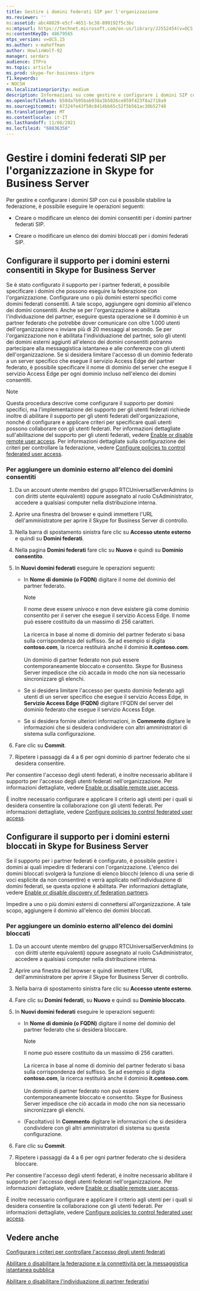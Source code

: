 ```yaml
---
title: Gestire i domini federati SIP per l'organizzazione
ms.reviewer: ''
ms:assetid: abc48829-e5cf-4651-bc38-899192f5c3bc
ms:mtpsurl: https://technet.microsoft.com/en-us/library/JJ552454(v=OCS.15)
ms:contentKeyID: 48679565
mtps_version: v=OCS.15
ms.author: v-mahoffman
author: HowlinWolf-92
manager: serdars
audience: ITPro
ms.topic: article
ms.prod: skype-for-business-itpro
f1.keywords:
- NOCSH
ms.localizationpriority: medium
description: Informazioni su come gestire e configurare i domini SIP con cui è possibile eseguire la federazione,
ms.openlocfilehash: b50da7b95bab938a3b5026ce859f423f8a2718a9
ms.sourcegitcommit: 67324fe43f50c8414bb65c52f5b561ac30b52748
ms.translationtype: MT
ms.contentlocale: it-IT
ms.lasthandoff: 11/08/2021
ms.locfileid: "60836358"
---
```

# <a name="manage-sip-federated-domains-for-your-organization-in-skype-for-business-server"></a>Gestire i domini federati SIP per l'organizzazione in Skype for Business Server


Per gestire e configurare i domini SIP con cui è possibile stabilire la federazione, è possibile eseguire le operazioni seguenti:

  - Creare o modificare un elenco dei domini consentiti per i domini partner federati SIP.

  - Creare o modificare un elenco dei domini bloccati per i domini federati SIP.

## <a name="configure-support-for-allowed-external-domains-in-skype-for-business-server"></a>Configurare il supporto per i domini esterni consentiti in Skype for Business Server

Se è stato configurato il supporto per i partner federati, è possibile specificare i domini che possono eseguire la federazione con l'organizzazione. Configurare uno o più domini esterni specifici come domini federati consentiti. A tale scopo, aggiungere ogni dominio all'elenco dei domini consentiti. Anche se per l'organizzazione è abilitata l'individuazione del partner, eseguire questa operazione se il dominio è un partner federato che potrebbe dover comunicare con oltre 1.000 utenti dell'organizzazione o inviare più di 20 messaggi al secondo. Se per l'organizzazione non è abilitata l'individuazione del partner, solo gli utenti dei domini esterni aggiunti all'elenco dei domini consentiti potranno partecipare alla messaggistica istantanea e alle conferenze con gli utenti dell'organizzazione. Se si desidera limitare l'accesso di un dominio federato a un server specifico che esegue il servizio Access Edge del partner federato, è possibile specificare il nome di dominio del server che esegue il servizio Access Edge per ogni dominio incluso nell'elenco dei domini consentiti.

> [!NOTE]  
> Questa procedura descrive come configurare il supporto per domini specifici, ma l'implementazione del supporto per gli utenti federati richiede inoltre di abilitare il supporto per gli utenti federati dell'organizzazione, nonché di configurare e applicare criteri per specificare quali utenti possono collaborare con gli utenti federati. Per informazioni dettagliate sull'abilitazione del supporto per gli utenti federati, vedere [Enable or disable remote user access](../access-edge/enable-or-disable-remote-user-access.md). Per informazioni dettagliate sulla configurazione dei criteri per controllare la federazione, vedere [Configure policies to control federated user access](../external-access-policies/configure-policies-to-control-federated-user-access.md).

### <a name="to-add-an-external-domain-to-the-list-of-allowed-domains"></a>Per aggiungere un dominio esterno all'elenco dei domini consentiti

1.  Da un account utente membro del gruppo RTCUniversalServerAdmins (o con diritti utente equivalenti) oppure assegnato al ruolo CsAdministrator, accedere a qualsiasi computer nella distribuzione interna.
2.  Aprire una finestra del browser e quindi immettere l'URL dell'amministratore per aprire il Skype for Business Server di controllo. 
3.  Nella barra di spostamento sinistra fare clic su **Accesso utente esterno** e quindi su **Domini federati**.
4.  Nella pagina **Domini federati** fare clic su **Nuovo** e quindi su **Dominio consentito**.
5.  In **Nuovi domini federati** eseguire le operazioni seguenti:
    
      - In **Nome di dominio (o FQDN)** digitare il nome del dominio del partner federato.       

        > [!NOTE]  
        > Il nome deve essere univoco e non deve esistere già come dominio consentito per il server che esegue il servizio Access Edge. Il nome può essere costituito da un massimo di 256 caratteri.<BR><br>La ricerca in base al nome di dominio del partner federato si basa sulla corrispondenza del suffisso. Se ad esempio si digita **contoso.com**, la ricerca restituirà anche il dominio **it.contoso.com**.<BR><br>Un dominio di partner federato non può essere contemporaneamente bloccato e consentito. Skype for Business Server impedisce che ciò accada in modo che non sia necessario sincronizzare gli elenchi.
    
      - Se si desidera limitare l'accesso per questo dominio federato agli utenti di un server specifico che esegue il servizio Access Edge, in **Servizio Access Edge (FQDN)** digitare l'FQDN del server del dominio federato che esegue il servizio Access Edge.    
      - Se si desidera fornire ulteriori informazioni, in **Commento** digitare le informazioni che si desidera condividere con altri amministratori di sistema sulla configurazione.

6.  Fare clic su **Commit**.
7.  Ripetere i passaggi da 4 a 6 per ogni dominio di partner federato che si desidera consentire.

Per consentire l'accesso degli utenti federati, è inoltre necessario abilitare il supporto per l'accesso degli utenti federati nell'organizzazione. Per informazioni dettagliate, vedere [Enable or disable remote user access](../access-edge/enable-or-disable-remote-user-access.md).

È inoltre necessario configurare e applicare il criterio agli utenti per i quali si desidera consentire la collaborazione con gli utenti federati. Per informazioni dettagliate, vedere [Configure policies to control federated user access](../external-access-policies/configure-policies-to-control-federated-user-access.md).

## <a name="configure-support-for-blocked-external-domains-in-skype-for-business-server"></a>Configurare il supporto per i domini esterni bloccati in Skype for Business Server 

Se il supporto per i partner federati è configurato, è possibile gestire i domini ai quali impedire di federarsi con l'organizzazione. L'elenco dei domini bloccati svolgerà la funzione di elenco blocchi (elenco di una serie di voci esplicite da non consentire) e verrà applicato nell'individuazione di domini federati, se questa opzione è abilitata. Per informazioni dettagliate, vedere [Enable or disable discovery of federation partners](../access-edge/enable-or-disable-discovery-of-federation-partners.md).

Impedire a uno o più domini esterni di connettersi all'organizzazione. A tale scopo, aggiungere il dominio all'elenco dei domini bloccati.


### <a name="to-add-an-external-domain-to-the-list-of-blocked-domains"></a>Per aggiungere un dominio esterno all'elenco dei domini bloccati

1.  Da un account utente membro del gruppo RTCUniversalServerAdmins (o con diritti utente equivalenti) oppure assegnato al ruolo CsAdministrator, accedere a qualsiasi computer nella distribuzione interna.
2.  Aprire una finestra del browser e quindi immettere l'URL dell'amministratore per aprire il Skype for Business Server di controllo. 
3.  Nella barra di spostamento sinistra fare clic su **Accesso utente esterno**.
4.  Fare clic su **Domini federati**, su **Nuovo** e quindi su **Dominio bloccato**.
5.  In **Nuovi domini federati** eseguire le operazioni seguenti:
    
      - In **Nome di dominio (o FQDN)** digitare il nome del dominio del partner federato che si desidera bloccare.

        > [!NOTE]  
        > Il nome può essere costituito da un massimo di 256 caratteri.<BR><br>La ricerca in base al nome di dominio del partner federato si basa sulla corrispondenza del suffisso. Se ad esempio si digita **contoso.com**, la ricerca restituirà anche il dominio **it.contoso.com**.<BR><br>Un dominio di partner federato non può essere contemporaneamente bloccato e consentito. Skype for Business Server impedisce che ciò accada in modo che non sia necessario sincronizzare gli elenchi.
   
      - (Facoltativo) In **Commento** digitare le informazioni che si desidera condividere con gli altri amministratori di sistema su questa configurazione.

6.  Fare clic su **Commit**.
7.  Ripetere i passaggi da 4 a 6 per ogni partner federato che si desidera bloccare.

Per consentire l'accesso degli utenti federati, è inoltre necessario abilitare il supporto per l'accesso degli utenti federati nell'organizzazione. Per informazioni dettagliate, vedere [Enable or disable remote user access](../access-edge/enable-or-disable-remote-user-access.md).

È inoltre necessario configurare e applicare il criterio agli utenti per i quali si desidera consentire la collaborazione con gli utenti federati. Per informazioni dettagliate, vedere [Configure policies to control federated user access](../external-access-policies/configure-policies-to-control-federated-user-access.md).


## <a name="see-also"></a>Vedere anche

[Configurare i criteri per controllare l'accesso degli utenti federati](../external-access-policies/configure-policies-to-control-federated-user-access.md)  

[Abilitare o disabilitare la federazione e la connettività per la messaggistica istantanea pubblica](../access-edge/enable-or-disable-federation-and-public-im-connectivity.md)

[Abilitare o disabilitare l'individuazione di partner federativi](../access-edge/enable-or-disable-discovery-of-federation-partners.md)
  

